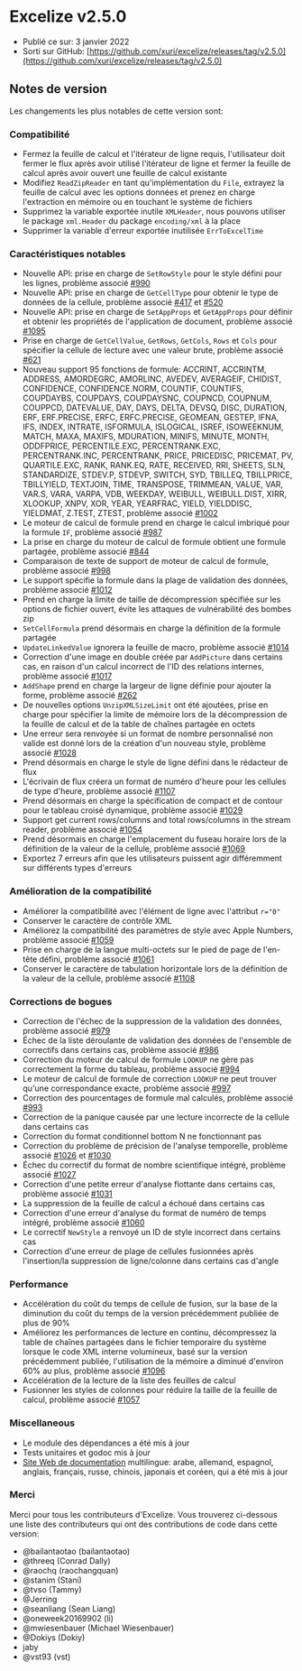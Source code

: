 # Excelize v2.5.0

* Publié ce sur: 3 janvier 2022
* Sorti sur GitHub: [https://github.com/xuri/excelize/releases/tag/v2.5.0](https://github.com/xuri/excelize/releases/tag/v2.5.0)

## Notes de version

Les changements les plus notables de cette version sont:

### Compatibilité

* Fermez la feuille de calcul et l'itérateur de ligne requis, l'utilisateur doit fermer le flux après avoir utilisé l'itérateur de ligne et fermer la feuille de calcul après avoir ouvert une feuille de calcul existante
* Modifiez `ReadZipReader` en tant qu'implémentation du `File`, extrayez la feuille de calcul avec les options données et prenez en charge l'extraction en mémoire ou en touchant le système de fichiers
* Supprimez la variable exportée inutile `XMLHeader`, nous pouvons utiliser le package `xml.Header` du package `encoding/xml` à la place
* Supprimer la variable d'erreur exportée inutilisée `ErrToExcelTime`

### Caractéristiques notables

* Nouvelle API: prise en charge de `SetRowStyle` pour le style défini pour les lignes, problème associé [#990](https://github.com/xuri/excelize/issues/990)
* Nouvelle API: prise en charge de `GetCellType` pour obtenir le type de données de la cellule, problème associé [#417](https://github.com/xuri/excelize/issues/417) et [#520](https://github.com/xuri/excelize/issues/520)
* Nouvelle API: prise en charge de `SetAppProps` et `GetAppProps` pour définir et obtenir les propriétés de l'application de document, problème associé [#1095](https://github.com/xuri/excelize/issues/1095)
* Prise en charge de `GetCellValue`, `GetRows`, `GetCols`, `Rows` et `Cols` pour spécifier la cellule de lecture avec une valeur brute, problème associé [#621](https://github.com/xuri/excelize/issues/621)
* Nouveau support 95 fonctions de formule: ACCRINT, ACCRINTM, ADDRESS, AMORDEGRC, AMORLINC, AVEDEV, AVERAGEIF, CHIDIST, CONFIDENCE, CONFIDENCE.NORM, COUNTIF, COUNTIFS, COUPDAYBS, COUPDAYS, COUPDAYSNC, COUPNCD, COUPNUM, COUPPCD, DATEVALUE, DAY, DAYS, DELTA, DEVSQ, DISC, DURATION, ERF, ERF.PRECISE, ERFC, ERFC.PRECISE, GEOMEAN, GESTEP, IFNA, IFS, INDEX, INTRATE, ISFORMULA, ISLOGICAL, ISREF, ISOWEEKNUM, MATCH, MAXA, MAXIFS, MDURATION, MINIFS, MINUTE, MONTH, ODDFPRICE, PERCENTILE.EXC, PERCENTRANK.EXC, PERCENTRANK.INC, PERCENTRANK, PRICE, PRICEDISC, PRICEMAT, PV, QUARTILE.EXC, RANK, RANK.EQ, RATE, RECEIVED, RRI, SHEETS, SLN, STANDARDIZE, STDEV.P, STDEVP, SWITCH, SYD, TBILLEQ, TBILLPRICE, TBILLYIELD, TEXTJOIN, TIME, TRANSPOSE, TRIMMEAN, VALUE, VAR, VAR.S, VARA, VARPA, VDB, WEEKDAY, WEIBULL, WEIBULL.DIST, XIRR, XLOOKUP, XNPV, XOR, YEAR, YEARFRAC, YIELD, YIELDDISC, YIELDMAT, Z.TEST, ZTEST, problème associé [#1002](https://github.com/xuri/excelize/issues/1002)
* Le moteur de calcul de formule prend en charge le calcul imbriqué pour la formule `IF`, problème associé [#987](https://github.com/xuri/excelize/issues/987)
* La prise en charge du moteur de calcul de formule obtient une formule partagée, problème associé [#844](https://github.com/xuri/excelize/issues/844)
* Comparaison de texte de support de moteur de calcul de formule, problème associé [#998](https://github.com/xuri/excelize/issues/998)
* Le support spécifie la formule dans la plage de validation des données, problème associé [#1012](https://github.com/xuri/excelize/issues/1012)
* Prend en charge la limite de taille de décompression spécifiée sur les options de fichier ouvert, évite les attaques de vulnérabilité des bombes zip
* `SetCellFormula` prend désormais en charge la définition de la formule partagée
* `UpdateLinkedValue` ignorera la feuille de macro, problème associé [#1014](https://github.com/xuri/excelize/issues/1014)
* Correction d'une image en double créée par `AddPicture` dans certains cas, en raison d'un calcul incorrect de l'ID des relations internes, problème associé [#1017](https://github.com/xuri/excelize/issues/1017)
* `AddShape` prend en charge la largeur de ligne définie pour ajouter la forme, problème associé [#262](https://github.com/xuri/excelize/issues/262)
* De nouvelles options `UnzipXMLSizeLimit` ont été ajoutées, prise en charge pour spécifier la limite de mémoire lors de la décompression de la feuille de calcul et de la table de chaînes partagée en octets
* Une erreur sera renvoyée si un format de nombre personnalisé non valide est donné lors de la création d'un nouveau style, problème associé [#1028](https://github.com/xuri/excelize/issues/1028)
* Prend désormais en charge le style de ligne défini dans le rédacteur de flux
* L'écrivain de flux créera un format de numéro d'heure pour les cellules de type d'heure, problème associé [#1107](https://github.com/xuri/excelize/issues/1107)
* Prend désormais en charge la spécification de compact et de contour pour le tableau croisé dynamique, problème associé [#1029](https://github.com/xuri/excelize/issues/1029)
* Support get current rows/columns and total rows/columns in the stream reader, problème associé [#1054](https://github.com/xuri/excelize/issues/1054)
* Prend désormais en charge l'emplacement du fuseau horaire lors de la définition de la valeur de la cellule, problème associé [#1069](https://github.com/xuri/excelize/issues/1069)
* Exportez 7 erreurs afin que les utilisateurs puissent agir différemment sur différents types d'erreurs

### Amélioration de la compatibilité

* Améliorer la compatibilité avec l'élément de ligne avec l'attribut `r="0"`
* Conserver le caractère de contrôle XML
* Améliorez la compatibilité des paramètres de style avec Apple Numbers, problème associé [#1059](https://github.com/xuri/excelize/issues/1059)
* Prise en charge de la langue multi-octets sur le pied de page de l'en-tête défini, problème associé [#1061](https://github.com/xuri/excelize/issues/1061)
* Conserver le caractère de tabulation horizontale lors de la définition de la valeur de la cellule, problème associé [#1108](https://github.com/xuri/excelize/issues/1108)

### Corrections de bogues

* Correction de l'échec de la suppression de la validation des données, problème associé [#979](https://github.com/xuri/excelize/issues/979)
* Échec de la liste déroulante de validation des données de l'ensemble de correctifs dans certains cas, problème associé [#986](https://github.com/xuri/excelize/issues/986)
* Correction du moteur de calcul de formule `LOOKUP` ne gère pas correctement la forme du tableau, problème associé [#994](https://github.com/xuri/excelize/issues/994)
* Le moteur de calcul de formule de correction `LOOKUP` ne peut trouver qu'une correspondance exacte, problème associé [#997](https://github.com/xuri/excelize/issues/997)
* Correction des pourcentages de formule mal calculés, problème associé [#993](https://github.com/xuri/excelize/issues/993)
* Correction de la panique causée par une lecture incorrecte de la cellule dans certains cas
* Correction du format conditionnel bottom N ne fonctionnant pas
* Correction du problème de précision de l'analyse temporelle, problème associé [#1026](https://github.com/xuri/excelize/issues/1026) et [#1030](https://github.com/xuri/excelize/issues/1030)
* Échec du correctif du format de nombre scientifique intégré, problème associé [#1027](https://github.com/xuri/excelize/issues/1027)
* Correction d'une petite erreur d'analyse flottante dans certains cas, problème associé [#1031](https://github.com/xuri/excelize/issues/1031)
* La suppression de la feuille de calcul a échoué dans certains cas
* Correction d'une erreur d'analyse du format de numéro de temps intégré, problème associé [#1060](https://github.com/xuri/excelize/issues/1060)
* Le correctif `NewStyle` a renvoyé un ID de style incorrect dans certains cas
* Correction d'une erreur de plage de cellules fusionnées après l'insertion/la suppression de ligne/colonne dans certains cas d'angle

### Performance

* Accélération du coût du temps de cellule de fusion, sur la base de la diminution du coût du temps de la version précédemment publiée de plus de 90%
* Améliorez les performances de lecture en continu, décompressez la table de chaînes partagées dans le fichier temporaire du système lorsque le code XML interne volumineux, basé sur la version précédemment publiée, l'utilisation de la mémoire a diminué d'environ 60% au plus, problème associé [#1096](https://github.com/xuri/excelize/issues/1096)
* Accélération de la lecture de la liste des feuilles de calcul
* Fusionner les styles de colonnes pour réduire la taille de la feuille de calcul, problème associé [#1057](https://github.com/xuri/excelize/issues/1057)

### Miscellaneous

* Le module des dépendances a été mis à jour
* Tests unitaires et godoc mis à jour
* [Site Web de documentation](https://xuri.me/excelize) multilingue: arabe, allemand, espagnol, anglais, français, russe, chinois, japonais et coréen, qui a été mis à jour

### Merci

Merci pour tous les contributeurs d'Excelize. Vous trouverez ci-dessous une liste des contributeurs qui ont des contributions de code dans cette version:

* @bailantaotao (bailantaotao)
* @threeq (Conrad Dally)
* @raochq (raochangquan)
* @stanim (Stani)
* @tvso (Tammy)
* @Jerring
* @seanliang (Sean Liang)
* @oneweek20169902 (li)
* @mwiesenbauer (Michael Wiesenbauer)
* @Dokiys (Dokiy)
* jaby
* @vst93 (vst)
